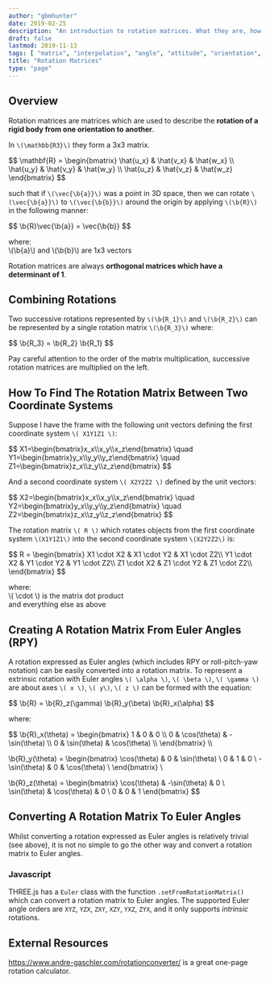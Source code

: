 ```yaml
---
author: "gbmhunter"
date: 2019-02-25
description: "An introduction to rotation matrices. What they are, how to calculate them, and what they are useful for."
draft: false
lastmod: 2019-11-13
tags: [ "matrix", "interpolation", "angle", "attitude", "orientation", "vector", "rotation", "rotation matrix", "dot product", "reference frame", "coordinate system", "RPY", "Euler angles", "origin", "THREE.js", "determinant", "orthogonal" ]
title: "Rotation Matrices"
type: "page"
---
```


## Overview

Rotation matrices are matrices which are used to describe the **rotation of a rigid body from one orientation to another**.

In `\(\mathbb{R3}\)` they form a 3x3 matrix.

<p>$$
\mathbf{R} = \begin{bmatrix} \hat{u_x} & \hat{v_x} & \hat{w_x} \\ \hat{u_y} & \hat{v_y} & \hat{w_y} \\ \hat{u_z} & \hat{v_z} & \hat{w_z} \end{bmatrix}
$$</p>

such that if `\(\vec{\b{a}}\)` was a point in 3D space, then we can rotate `\(\vec{\b{a}}\)` to `\(\vec{\b{b}}\)` around the origin by applying `\(\b{R}\)` in the following manner:

<p>$$
\b{R}\vec{\b{a}} = \vec{\b{b}}
$$</p>

<p class="centered">
where:<br>
\(\b{a}\) and \(\b{b}\) are 1x3 vectors<br>
</p>

Rotation matrices are always **orthogonal matrices which have a determinant of 1**.

## Combining Rotations

Two successive rotations represented by `\(\b{R_1}\)` and `\(\b{R_2}\)` can be represented by a single rotation matrix `\(\b{R_3}\)` where:

<p>$$ \b{R_3} = \b{R_2} \b{R_1} $$</p>

Pay careful attention to the order of the matrix multiplication, successive rotation matrices are multiplied on the left.

## How To Find The Rotation Matrix Between Two Coordinate Systems

Suppose I have the frame with the following unit vectors defining the first coordinate system `\( X1Y1Z1 \)`:

<p>$$
X1=\begin{bmatrix}x_x\\x_y\\x_z\end{bmatrix} \quad Y1=\begin{bmatrix}y_x\\y_y\\y_z\end{bmatrix} \quad Z1=\begin{bmatrix}z_x\\z_y\\z_z\end{bmatrix}
$$</p>

And a second coordinate system `\( X2Y2Z2 \)` defined by the unit vectors:

<p>$$
X2=\begin{bmatrix}x_x\\x_y\\x_z\end{bmatrix} \quad Y2=\begin{bmatrix}y_x\\y_y\\y_z\end{bmatrix} \quad Z2=\begin{bmatrix}z_x\\z_y\\z_z\end{bmatrix}
$$</p>

The rotation matrix `\( R \)` which rotates objects from the first coordinate system `\(X1Y1Z1\)` into the second coordinate system `\(X2Y2Z2\)` is:

<p>$$
R = \begin{bmatrix}
  X1 \cdot X2 & X1 \cdot Y2 & X1 \cdot Z2\\
  Y1 \cdot X2 & Y1 \cdot Y2 & Y1 \cdot Z2\\
  Z1 \cdot X2 & Z1 \cdot Y2 & Z1 \cdot Z2\\
\end{bmatrix}
$$</p>

<p class="centered">
  where:<br>
  \( \cdot \) is the matrix dot product<br>
  and everything else as above
</p>

## Creating A Rotation Matrix From Euler Angles (RPY)

A rotation expressed as Euler angles (which includes RPY or roll-pitch-yaw notation) can be easily converted into a rotation matrix. To represent a extrinsic rotation with Euler angles `\( \alpha \)`, `\( \beta \)`, `\( \gamma \)` are about axes `\( x \)`, `\( y\)`, `\( z \)` can be formed with the equation:

<p>$$ \b{R} = \b{R}_z(\gamma) \b{R}_y(\beta) \b{R}_x(\alpha) $$</p>

where:

<p>$$
\b{R}_x(\theta) = \begin{bmatrix}
  1 & 0            & 0             \\
  0 & \cos(\theta) & -\sin(\theta) \\
  0 & \sin(\theta) & \cos(\theta)  \\
\end{bmatrix} \\

\b{R}_y(\theta) = \begin{bmatrix} 
  \cos(\theta)  & 0 & \sin(\theta) \\
  0             & 1 & 0            \\
  -\sin(\theta) & 0 & \cos(\theta) \\
\end{bmatrix} \\

\b{R}_z(\theta) = \begin{bmatrix}
  \cos(\theta) & -\sin(\theta) & 0 \\
  \sin(\theta) & \cos(\theta)  & 0 \\
  0            & 0             & 1
\end{bmatrix}
$$</p>

## Converting A Rotation Matrix To Euler Angles

Whilst converting a rotation expressed as Euler angles is relatively trivial (see above), it is not no simple to go the other way and convert a rotation matrix to Euler angles. 

### Javascript

THREE.js has a `Euler` class with the function `.setFromRotationMatrix()` which can convert a rotation matrix to Euler angles. The supported Euler angle orders are `XYZ`, `YZX`, `ZXY`, `XZY`, `YXZ`, `ZYX`, and it only supports _intrinsic_ rotations.

## External Resources

https://www.andre-gaschler.com/rotationconverter/ is a great one-page rotation calculator.